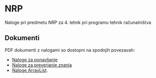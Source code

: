 # NRP
Naloge pri predmetu NRP za 4. letnik pri programu tehnik računalništva

## Dokumenti
PDF dokumenti z nalogami so dostopni na spodnjih povezavah:
- [Naloge za ponavljanje](https://github.com/drobilc/NRP/blob/master/Naloge-za-ponavljanje/Vaje_za_ponavljanje.pdf)
- [Naloge za preverjanje znanja](https://github.com/drobilc/NRP/blob/master/Naloge-za-preverjanje-znanja/Vaje_za_preverjanje_znanja_dijaki.pdf)
- [Naloge ArrayList](https://github.com/drobilc/NRP/blob/master/Naloge-ArrayList/Naloge_ArrayList_dijaki.pdf).
